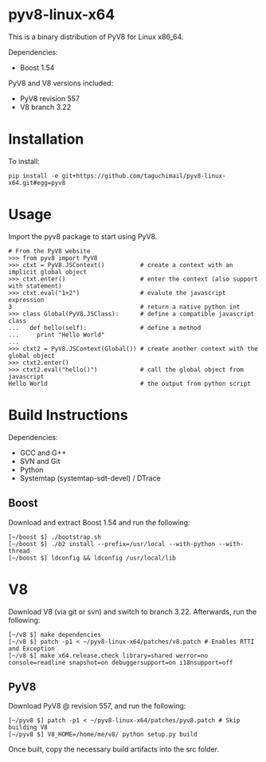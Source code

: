 pyv8-linux-x64
==============

This is a binary distribution of PyV8 for Linux x86_64.

Dependencies:

* Boost 1.54

PyV8 and V8 versions included:

* PyV8 revision 557
* V8 branch 3.22

Installation
=============

To install:
```
pip install -e git+https://github.com/taguchimail/pyv8-linux-x64.git#egg=pyv8
```

Usage
=====

Import the pyv8 package to start using PyV8.

``` 
# From the PyV8 website
>>> from pyv8 import PyV8
>>> ctxt = PyV8.JSContext()          # create a context with an implicit global object
>>> ctxt.enter()                     # enter the context (also support with statement)
>>> ctxt.eval("1+2")                 # evalute the javascript expression
3                                    # return a native python int
>>> class Global(PyV8.JSClass):      # define a compatible javascript class
...   def hello(self):               # define a method
...     print "Hello World"    
...
>>> ctxt2 = PyV8.JSContext(Global()) # create another context with the global object
>>> ctxt2.enter()                    
>>> ctxt2.eval("hello()")            # call the global object from javascript
Hello World                          # the output from python script
```

Build Instructions
==================

Dependencies:

* GCC and G++
* SVN and Git
* Python
* Systemtap (systemtap-sdt-devel) / DTrace

## Boost

Download and extract Boost 1.54 and run the following:

```
[~/boost $] ./bootstrap.sh
[~/boost $] ./b2 install --prefix=/usr/local --with-python --with-thread
[~/boost $] ldconfig && ldconfig /usr/local/lib
```

# V8

Download V8 (via git or svn) and switch to branch 3.22. Afterwards, run the following:

```
[~/v8 $] make dependencies
[~/v8 $] patch -p1 < ~/pyv8-linux-x64/patches/v8.patch # Enables RTTI and Exception
[~/v8 $] make x64.release.check library=shared werror=no console=readline snapshot=on debuggersupport=on i18nsupport=off
```

## PyV8

Download PyV8 @ revision 557, and run the following:

```
[~/pyv8 $] patch -p1 < ~/pyv8-linux-x64/patches/pyv8.patch # Skip building V8
[~/pyv8 $] V8_HOME=/home/me/v8/ python setup.py build
```

Once built, copy the necessary build artifacts into the src folder.

